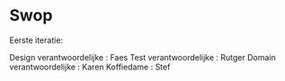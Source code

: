 Swop
====
Eerste iteratie:

Design verantwoordelijke : Faes
Test verantwoordelijke : Rutger
Domain verantwoordelijke : Karen
Koffiedame : Stef
